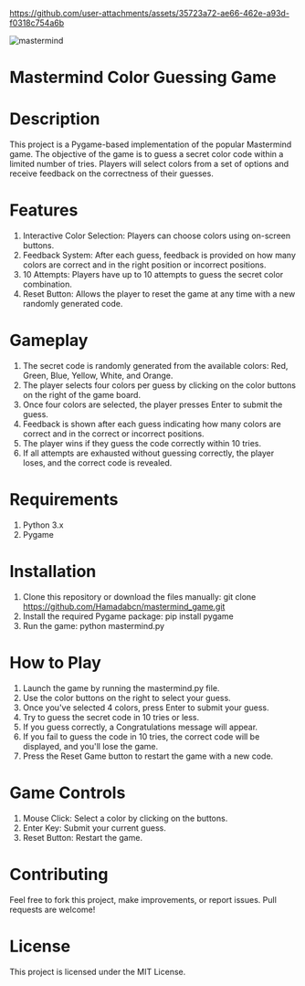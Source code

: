 

https://github.com/user-attachments/assets/35723a72-ae66-462e-a93d-f0318c754a6b

![mastermind](https://github.com/user-attachments/assets/9b3a094f-d7da-4280-9aa8-7809972e6df2)
# Mastermind Color Guessing Game
# Description
This project is a Pygame-based implementation of the popular Mastermind game. The objective of the game is to guess a secret color code within a limited number of tries. Players will select colors from a set of options and receive feedback on the correctness of their guesses.

# Features
1. Interactive Color Selection: Players can choose colors using on-screen buttons.
2. Feedback System: After each guess, feedback is provided on how many colors are correct and in the right position or incorrect positions.
3. 10 Attempts: Players have up to 10 attempts to guess the secret color combination.
4. Reset Button: Allows the player to reset the game at any time with a new randomly generated code.

# Gameplay
1. The secret code is randomly generated from the available colors: Red, Green, Blue, Yellow, White, and Orange.
2. The player selects four colors per guess by clicking on the color buttons on the right of the game board.
3. Once four colors are selected, the player presses Enter to submit the guess.
4. Feedback is shown after each guess indicating how many colors are correct and in the correct or incorrect positions.
5. The player wins if they guess the code correctly within 10 tries.
6. If all attempts are exhausted without guessing correctly, the player loses, and the correct code is revealed.

# Requirements
1. Python 3.x
2. Pygame

# Installation
1. Clone this repository or download the files manually: git clone https://github.com/Hamadabcn/mastermind_game.git
2. Install the required Pygame package: pip install pygame
3. Run the game: python mastermind.py

# How to Play
1. Launch the game by running the mastermind.py file.
2. Use the color buttons on the right to select your guess.
3. Once you've selected 4 colors, press Enter to submit your guess.
4. Try to guess the secret code in 10 tries or less.
5. If you guess correctly, a Congratulations message will appear.
6. If you fail to guess the code in 10 tries, the correct code will be displayed, and you'll lose the game.
7. Press the Reset Game button to restart the game with a new code.

# Game Controls
1. Mouse Click: Select a color by clicking on the buttons.
2. Enter Key: Submit your current guess.
3. Reset Button: Restart the game.

# Contributing
Feel free to fork this project, make improvements, or report issues. Pull requests are welcome!

# License
This project is licensed under the MIT License.
